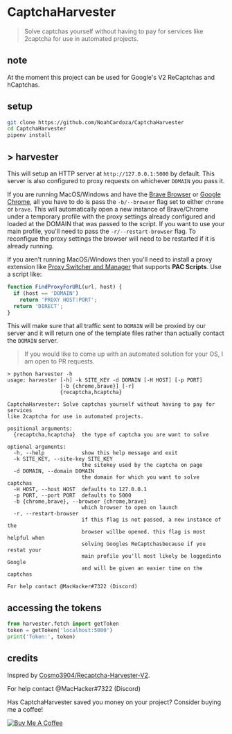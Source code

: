 # CaptchaHarvester

> Solve captchas yourself without having to pay for services like 2captcha for use in automated projects.

## note

At the moment this project can be used for Google's V2 ReCaptchas and hCaptchas.

## setup

```bash
git clone https://github.com/NoahCardoza/CaptchaHarvester
cd CaptchaHarvester
pipenv install
```

## > harvester

This will setup an HTTP server at `http://127.0.0.1:5000` by default. This server is also
configured to proxy requests on whichever `DOMAIN` you pass it. 

If you are running MacOS/Windows and have the [Brave Browser](https://brave.com/)
or [Google Chrome](https://www.google.com/chrome/), all you have to do is pass
the `-b/--browser` flag set to either `chrome` or `brave`. This will automatically open
a new instance of Brave/Chrome under a temporary profile with the proxy settings already
configured and loaded at the DOMAIN that was passed to the script. If you want to use
your main profile, you'll need to pass the `-r/--restart-browser` flag. To reconfigue
the proxy settings the browser will need to be restarted if it is already running.

If you aren't running MacOS/Windows then you'll need to install a proxy extension like
[Proxy Switcher and Manager](https://chrome.google.com/webstore/detail/proxy-switcher-and-manage/onnfghpihccifgojkpnnncpagjcdbjod?hl=en)
that supports **PAC Scripts**. Use a script like:

```js
function FindProxyForURL(url, host) {
  if (host == 'DOMAIN')
    return 'PROXY HOST:PORT';
  return 'DIRECT';
}
```

This will make sure that all traffic sent to `DOMAIN` will be proxied by our server and it
will return one of the template files rather than actually contact the `DOMAIN` server.

> If you would like to come up with an automated solution for your OS, I am open to PR requests.

```text
> python harvester -h
usage: harvester [-h] -k SITE_KEY -d DOMAIN [-H HOST] [-p PORT]
                 [-b {chrome,brave}] [-r]
                 {recaptcha,hcaptcha}

CaptchaHarvester: Solve captchas yourself without having to pay for services
like 2captcha for use in automated projects.

positional arguments:
  {recaptcha,hcaptcha}  the type of captcha you are want to solve

optional arguments:
  -h, --help            show this help message and exit
  -k SITE_KEY, --site-key SITE_KEY
                        the sitekey used by the captcha on page
  -d DOMAIN, --domain DOMAIN
                        the domain for which you want to solve captchas
  -H HOST, --host HOST  defaults to 127.0.0.1
  -p PORT, --port PORT  defaults to 5000
  -b {chrome,brave}, --browser {chrome,brave}
                        which browser to open on launch
  -r, --restart-browser
                        if this flag is not passed, a new instance of the
                        browser willbe opened. this flag is most helpful when
                        solving Googles ReCaptchasbecause if you restat your
                        main profile you'll most likely be loggedinto Google
                        and will be given an easier time on the captchas

For help contact @MacHacker#7322 (Discord)
```

## accessing the tokens

```python
from harvester.fetch import getToken
token = getToken('localhost:5000')
print('Token:', token)
```

## credits

Inspred by [Cosmo3904/Recaptcha-Harvester-V2](https://github.com/Cosmo3904/Recaptcha-Harvester-V2).

For help contact @MacHacker#7322 (Discord)

Has CaptchaHarvester saved you money on your project? Consider buying me a coffee!

[![Buy Me A Coffee](https://www.buymeacoffee.com/assets/img/custom_images/orange_img.png)](https://www.buymeacoffee.com/noahcardoza)
